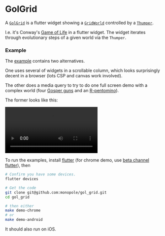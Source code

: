 # GolGrid

A [`GolGrid`] is a flutter widget showing
a [`GridWorld`] controlled by a [`Thumper`].

I.e. it's Conway's [Game of Life] in a flutter widget.
The widget iterates through evolutionary steps of
a given world via the `Thumper`.

### Example

The [example] contains two alternatives.

One uses several of widgets in a scrollable column,
which looks surprisingly decent in a browser (lots
CSP and canvas work involved).

The other does a media query to try to do one full
screen demo with a complex world (four [Gosper guns]
and an [R-pentomino]).

The former looks like this:

![movie][movie]

To run the examples, install [flutter] (for chrome
demo, use [beta channel flutter]), then

```bash
# Confirm you have some devices.
flutter devices

# Get the code
git clone git@github.com:monopole/gol_grid.git
cd gol_grid

# then either
make demo-chrome
# or
make demo-android
```

It should also run on iOS.

[beta channel flutter]: https://flutter.dev/docs/get-started/web
[`GolGrid`]: https://pub.dev/packages/gol_grid
[`GridWorld`]: https://pub.dev/packages/grid_world
[`Thumper`]: https://pub.dev/packages/thumper
[Game of Life]: https://en.wikipedia.org/wiki/Conway%27s_Game_of_Life
[Gosper guns]: https://en.wikipedia.org/wiki/Gun_(cellular_automaton)
[R-pentomino]: https://en.wikipedia.org/wiki/Conway%27s_Game_of_Life#Examples_of_patterns
[spaceship]: https://en.wikipedia.org/wiki/Conway%27s_Game_of_Life#Examples_of_patterns
[example]: ./example/lib/main.dart
[shot1]: ./images/shot1.png
[shot2]: ./images/shot2.png
[movie]: ./images/demo-chrome-at-v0.1.7.mp4
[flutter]: https://flutter.dev/docs/get-started/install
